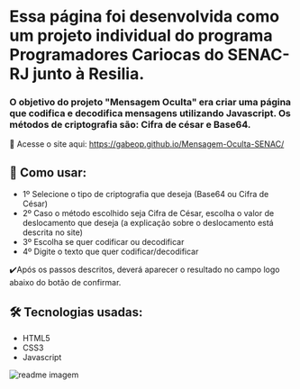 <h1>Essa página foi desenvolvida como um projeto individual do programa Programadores Cariocas do SENAC-RJ junto à Resilia.</h1>

<h3>O objetivo do projeto "Mensagem Oculta" era criar uma página que codifica e decodifica mensagens utilizando Javascript. Os métodos de criptografia são: Cifra de césar e Base64.</h3>

🔗 Acesse o site aqui: https://gabeop.github.io/Mensagem-Oculta-SENAC/

<h2>🤔 Como usar:</h2>
<ul>
    <li>1º Selecione o tipo de criptografia que deseja (Base64 ou Cifra de César)</li>
    <li>2º Caso o método escolhido seja Cifra de César, escolha o valor de deslocamento que deseja (a explicação sobre o deslocamento está descrita no site)</li>
    <li>3º Escolha se quer codificar ou decodificar</li>
    <li>4º Digite o texto que quer codificar/decodificar</li>
</ul>
<p>✔️Após os passos descritos, deverá aparecer o resultado no campo logo abaixo do botão de confirmar.</p>

<h2>🛠 Tecnologias usadas:</h2>

<ul>
    <li>HTML5</li>
    <li>CSS3</li>
    <li>Javascript</li>
</ul>
 


![readme imagem](https://user-images.githubusercontent.com/96300379/196575164-c3f57286-173b-485e-b392-c983b6d7afcb.png)

 
